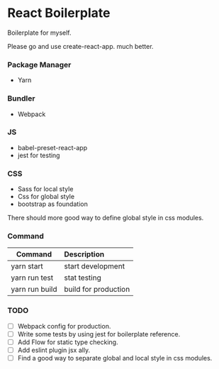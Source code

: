 # React Boilerplate
Boilerplate for myself.

Please go and use create-react-app. much better.

### Package Manager

- Yarn

### Bundler

- Webpack

### JS

- babel-preset-react-app
- jest for testing

### CSS

- Sass for local style
- Css for global style
- bootstrap as foundation

There should more good way to define global style in css modules.

### Command

| Command        | Description          |
|----------------|:---------------------|
| yarn start     | start development    |
| yarn run test  | stat testing         |
| yarn run build | build for production |

### TODO

- [ ] Webpack config for production.
- [ ] Write some tests by using jest for boilerplate reference.
- [ ] Add Flow for static type checking.
- [ ] Add eslint plugin jsx ally.
- [ ] Find a good way to separate global and local style in css modules.
